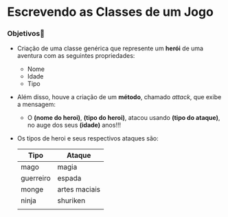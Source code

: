 # Escrevendo as Classes de um Jogo
### Objetivos🎯
* Criação de uma classe genérica que represente um **herói** de uma aventura com as seguintes propriedades:
    * Nome
    * Idade
    * Tipo 
* Além disso, houve a criação de um **método**, chamado *attack*, que exibe a mensagem:
    * O **(nome do heroi)**, **(tipo do heroi)**, atacou usando **(tipo do ataque)**, no auge dos seus **(idade)** anos!!!
* Os tipos de heroi e seus respectivos ataques são:

    |Tipo       | Ataque |
    |---------- | ------ |
    | mago | magia|
    |guerreiro | espada|
    |monge | artes maciais|
    |ninja | shuriken|
    | |

